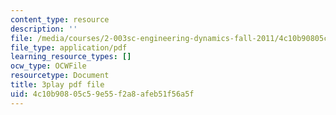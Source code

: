 ```yaml
---
content_type: resource
description: ''
file: /media/courses/2-003sc-engineering-dynamics-fall-2011/4c10b90805c59e55f2a8afeb51f56a5f_jROTMB142T0.pdf
file_type: application/pdf
learning_resource_types: []
ocw_type: OCWFile
resourcetype: Document
title: 3play pdf file
uid: 4c10b908-05c5-9e55-f2a8-afeb51f56a5f
---
```


